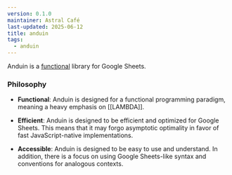 ```yaml
---
version: 0.1.0
maintainer: Astral Café
last-updated: 2025-06-12
title: anduin
tags:
  - anduin
---
```


Anduin is a [functional](https://en.wikipedia.org/wiki/Functional_programming) library for Google Sheets.

### Philosophy

- **Functional**: Anduin is designed for a functional programming paradigm, meaning a heavy emphasis on [[LAMBDA]].

- **Efficient**: Anduin is designed to be efficient and optimized for Google Sheets. This means that it may forgo asymptotic optimality in favor of fast JavaScript-native implementations.

- **Accessible**: Anduin is designed to be easy to use and understand. In addition, there is a focus on using Google Sheets-like syntax and conventions for analogous contexts.